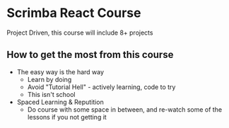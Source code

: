 # Scrimba React Course
Project Driven, this course will include 8+ projects 

## How to get the most from this course
* The easy way is the hard way
  * Learn by doing
  * Avoid "Tutorial Hell" - actively learning, code to try
  * This isn't school
* Spaced Learning & Reputition
  * Do course with some space in between, and re-watch some of the lessons if you not getting it